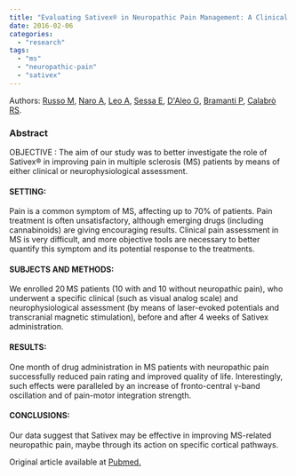 ```yaml
---
title: "Evaluating Sativex® in Neuropathic Pain Management: A Clinical and Neurophysiological Assessment in Multiple Sclerosis."
date: 2016-02-06
categories: 
  - "research"
tags: 
  - "ms"
  - "neuropathic-pain"
  - "sativex"
---
```


Authors: [Russo M](http://www.ncbi.nlm.nih.gov/pubmed/?term=Russo%20M%5BAuthor%5D&cauthor=true&cauthor_uid=26764336), [Naro A](http://www.ncbi.nlm.nih.gov/pubmed/?term=Naro%20A%5BAuthor%5D&cauthor=true&cauthor_uid=26764336), [Leo A](http://www.ncbi.nlm.nih.gov/pubmed/?term=Leo%20A%5BAuthor%5D&cauthor=true&cauthor_uid=26764336), [Sessa E](http://www.ncbi.nlm.nih.gov/pubmed/?term=Sessa%20E%5BAuthor%5D&cauthor=true&cauthor_uid=26764336), [D'Aleo G](http://www.ncbi.nlm.nih.gov/pubmed/?term=D%27Aleo%20G%5BAuthor%5D&cauthor=true&cauthor_uid=26764336), [Bramanti P](http://www.ncbi.nlm.nih.gov/pubmed/?term=Bramanti%20P%5BAuthor%5D&cauthor=true&cauthor_uid=26764336), [Calabrò RS](http://www.ncbi.nlm.nih.gov/pubmed/?term=Calabr%C3%B2%20RS%5BAuthor%5D&cauthor=true&cauthor_uid=26764336).

### Abstract

OBJECTIVE : The aim of our study was to better investigate the role of Sativex® in improving pain in multiple sclerosis (MS) patients by means of either clinical or neurophysiological assessment.

#### SETTING:

Pain is a common symptom of MS, affecting up to 70% of patients. Pain treatment is often unsatisfactory, although emerging drugs (including cannabinoids) are giving encouraging results. Clinical pain assessment in MS is very difficult, and more objective tools are necessary to better quantify this symptom and its potential response to the treatments.

#### SUBJECTS AND METHODS:

We enrolled 20 MS patients (10 with and 10 without neuropathic pain), who underwent a specific clinical (such as visual analog scale) and neurophysiological assessment (by means of laser-evoked potentials and transcranial magnetic stimulation), before and after 4 weeks of Sativex administration.

#### RESULTS:

One month of drug administration in MS patients with neuropathic pain successfully reduced pain rating and improved quality of life. Interestingly, such effects were paralleled by an increase of fronto-central γ-band oscillation and of pain-motor integration strength.

#### CONCLUSIONS:

Our data suggest that Sativex may be effective in improving MS-related neuropathic pain, maybe through its action on specific cortical pathways.

Original article available at [Pubmed.](http://www.ncbi.nlm.nih.gov/pubmed/26764336)
